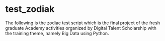 # test_zodiak
The following is the zodiac test script which is the final project of the fresh graduate Academy activities organized by Digital Talent Scholarship with the training theme, namely Big Data using Python.

